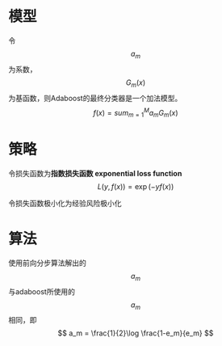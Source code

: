 # 模型

令$$a_m$$为系数，$$G_m(x)$$为基函数，则Adaboost的最终分类器是一个加法模型。  
$$
f(x) = sum_{m=1}^Ma_mG_m(x)
$$

# 策略

令损失函数为**指数损失函数 exponential loss function**  
$$
L(y, f(x)) = \exp(-yf(x))
$$

令损失函数极小化为经验风险极小化  

# 算法

使用前向分步算法解出的$$a_m$$与adaboost所使用的$$a_m$$相同，即  
$$
a_m = \frac{1}{2}\log \frac{1-e_m}{e_m}
$$